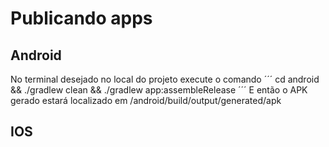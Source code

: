 # Publicando apps

## Android
No terminal desejado no local do projeto execute o comando
´´´
cd android && ./gradlew clean && ./gradlew app:assembleRelease
´´´
E então o APK gerado estará localizado em /android/build/output/generated/apk

## IOS
